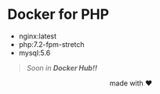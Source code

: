 # Docker for PHP

- nginx:latest
- php:7.2-fpm-stretch
- mysql:5.6


> *Soon in **Docker Hub!!***

<p align="center">made with ❤️</p>
